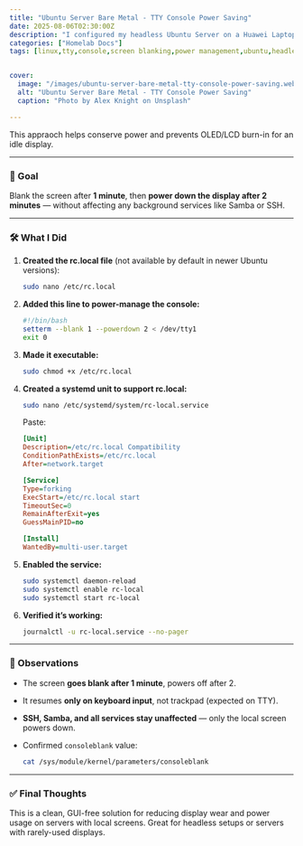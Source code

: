 ```yaml
---
title: "Ubuntu Server Bare Metal - TTY Console Power Saving"
date: 2025-08-06T02:30:00Z
description: "I configured my headless Ubuntu Server on a Huawei Laptop to blank and power down the screen automatically when idle, even though it doesn't run a graphical environment."
categories: ["Homelab Docs"]
tags: [linux,tty,console,screen blanking,power management,ubuntu,headless server,rc.local,systemd,setterm,terminal,powerdown,shell script]


cover:
  image: "/images/ubuntu-server-bare-metal-tty-console-power-saving.webp"
  alt: "Ubuntu Server Bare Metal - TTY Console Power Saving"
  caption: "Photo by Alex Knight on Unsplash"

---
```


This appraoch helps conserve power and prevents OLED/LCD burn-in for an idle display.

---

### 🔧 Goal

Blank the screen after **1 minute**, then **power down the display after 2 minutes** — without affecting any background services like Samba or SSH.

---

### 🛠️ What I Did

1. **Created the rc.local file** (not available by default in newer Ubuntu versions):

   ```bash
   sudo nano /etc/rc.local
   ```

2. **Added this line to power-manage the console:**

   ```bash
   #!/bin/bash
   setterm --blank 1 --powerdown 2 < /dev/tty1
   exit 0
   ```

3. **Made it executable:**

   ```bash
   sudo chmod +x /etc/rc.local
   ```

4. **Created a systemd unit to support rc.local:**

   ```bash
   sudo nano /etc/systemd/system/rc-local.service
   ```

   Paste:

   ```ini
   [Unit]
   Description=/etc/rc.local Compatibility
   ConditionPathExists=/etc/rc.local
   After=network.target

   [Service]
   Type=forking
   ExecStart=/etc/rc.local start
   TimeoutSec=0
   RemainAfterExit=yes
   GuessMainPID=no

   [Install]
   WantedBy=multi-user.target
   ```

5. **Enabled the service:**

   ```bash
   sudo systemctl daemon-reload
   sudo systemctl enable rc-local
   sudo systemctl start rc-local
   ```

6. **Verified it’s working:**

   ```bash
   journalctl -u rc-local.service --no-pager
   ```

---

### 🧪 Observations

* The screen **goes blank after 1 minute**, powers off after 2.
* It resumes **only on keyboard input**, not trackpad (expected on TTY).
* **SSH, Samba, and all services stay unaffected** — only the local screen powers down.
* Confirmed `consoleblank` value:

  ```bash
  cat /sys/module/kernel/parameters/consoleblank
  ```

---

### ✅ Final Thoughts

This is a clean, GUI-free solution for reducing display wear and power usage on servers with local screens. Great for headless setups or servers with rarely-used displays.